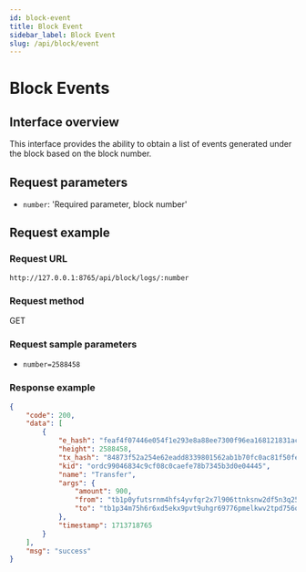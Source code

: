 ```yaml
---
id: block-event
title: Block Event
sidebar_label: Block Event
slug: /api/block/event 
--- 
```




# Block Events

## Interface overview

This interface provides the ability to obtain a list of events generated under the block based on the block number.

## Request parameters

* `number`: 'Required parameter, block number'

## Request example

### Request URL

`http://127.0.0.1:8765/api/block/logs/:number`

### Request method

GET

### Request sample parameters

* `number=2588458`


### Response example

```json
{
	"code": 200,
	"data": [
		{
			"e_hash": "feaf4f07446e054f1e293e8a88ee7300f96ea168121831ac90e2b37949180e61",
			"height": 2588458,
			"tx_hash": "84873f52a254e62eadd8339801562ab1b70fc0ac81f50fe3d50a4430e6978c3f",
			"kid": "ordc99046834c9cf08c0caefe78b7345b3d0e04445",
			"name": "Transfer",
			"args": {
				"amount": 900,
				"from": "tb1p0yfutsrnm4hfs4yvfqr2x7l906ttnksnw2df5n3q25n8e5kngecq8u4du0",
				"to": "tb1p34m75h6r6xd5ekx9pvt9uhgr69776pmelkwv2tpd756qxr94lh4qevaw80"
			},
			"timestamp": 1713718765
		}
	],
	"msg": "success"
}
```